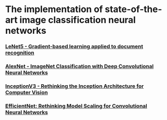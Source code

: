 # The implementation of state-of-the-art image classification neural networks

### [LeNet5 - Gradient-based learning applied to document recognition](lenet5/readme.md)

### [AlexNet - ImageNet Classification with Deep Convolutional Neural Networks](alexnet/readme.md)

### [InceptionV3 - Rethinking the Inception Architecture for Computer Vision](inceptionv3/readme.md)

### [EfficientNet: Rethinking Model Scaling for Convolutional Neural Networks](efficientnet/readme.md)